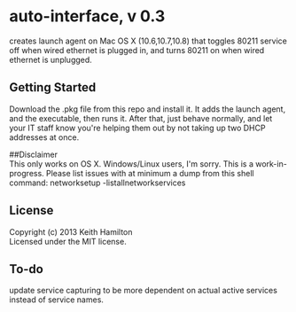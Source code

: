 # auto-interface, v 0.3

creates launch agent on Mac OS X (10.6,10.7,10.8) that toggles 80211 service off when wired ethernet is plugged in, and turns 80211 on when wired ethernet is unplugged.  

## Getting Started
Download the .pkg file from this repo and install it. It adds the launch agent, and the executable, then runs it. After that, just behave normally, and let your IT staff know you're helping them out by not taking up two DHCP addresses at once.  

##Disclaimer  
This only works on OS X. Windows/Linux users, I'm sorry. This is a work-in-progress. Please list issues with at minimum a dump from this shell command: networksetup -listallnetworkservices  

## License
Copyright (c) 2013 Keith Hamilton  
Licensed under the MIT license.

## To-do  
update service capturing to be more dependent on actual active services instead of service names.
